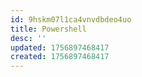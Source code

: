 ```yaml
---
id: 9hskm07l1ca4vnvdbdeo4uo
title: Powershell
desc: ''
updated: 1756897468417
created: 1756897468417
---
```


